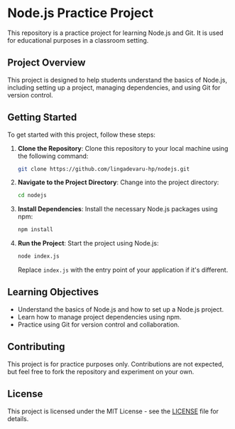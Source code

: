 # Node.js Practice Project

This repository is a practice project for learning Node.js and Git. It is used for educational purposes in a classroom setting.

## Project Overview

This project is designed to help students understand the basics of Node.js, including setting up a project, managing dependencies, and using Git for version control.

## Getting Started

To get started with this project, follow these steps:

1. **Clone the Repository**: Clone this repository to your local machine using the following command:

   ```bash
   git clone https://github.com/lingadevaru-hp/nodejs.git
   ```

2. **Navigate to the Project Directory**: Change into the project directory:

   ```bash
   cd nodejs
   ```

3. **Install Dependencies**: Install the necessary Node.js packages using npm:

   ```bash
   npm install
   ```

4. **Run the Project**: Start the project using Node.js:

   ```bash
   node index.js
   ```

   Replace `index.js` with the entry point of your application if it's different.

## Learning Objectives

- Understand the basics of Node.js and how to set up a Node.js project.
- Learn how to manage project dependencies using npm.
- Practice using Git for version control and collaboration.

## Contributing

This project is for practice purposes only. Contributions are not expected, but feel free to fork the repository and experiment on your own.

## License

This project is licensed under the MIT License - see the [LICENSE](LICENSE) file for details.  